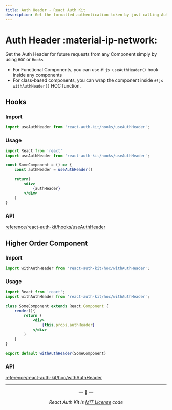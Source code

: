 ```yaml
---
title: Auth Header - React Auth Kit
description: Get the formatted authentication token by just calling Auth Header hook or Higher order component and pass it to all the API calls.
---
```



# Auth Header  :material-ip-network:

<div data-ea-publisher="authkitarkadipme" data-ea-type="text" id="authheader"></div>

Get the Auth Header for future requests from any Component simply by using `HOC` or `Hooks`

- For Functional Components, you can use `#!js useAuthHeader()` hook inside any components
- For class-based components, you can wrap the component inside `#!js withAuthHeader()` HOC function.


## Hooks

### Import

```js title="Import useAuthHeader in your app"
import useAuthHeader from 'react-auth-kit/hooks/useAuthHeader';
```

### Usage

```jsx title="SecureComponent.js"
import React from 'react'
import useAuthHeader from 'react-auth-kit/hooks/useAuthHeader';

const SomeComponent = () => {
    const authHeader = useAuthHeader()

    return(
        <div>
            {authHeader}
        </div>
    )
}
```

### API

[reference/react-auth-kit/hooks/useAuthHeader](./../reference/react-auth-kit/hooks/useAuthHeader.md)

## Higher Order Component

### Import

```js title="Import withAuthHeader in your app"
import withAuthHeader from 'react-auth-kit/hoc/withAuthHeader';
```

### Usage

```jsx title="SecureComponent.js"
import React from 'react';
import withAuthHeader from 'react-auth-kit/hoc/withAuthHeader';

class SomeComponent extends React.Component {
    render(){
        return (
            <div>
                {this.props.authHeader}
            </div>
        )
    }
}

export default withAuthHeader(SomeComponent)
```

### API

[reference/react-auth-kit/hoc/withAuthHeader](./../reference/react-auth-kit/hoc/withAuthHeader.md)

---

<p align="center">&mdash; 🔑  &mdash;</p>
<p align="center"><i>React Auth Kit is <a href="https://github.com/react-auth-kit/react-auth-kit/blob/master/LICENSE">MIT License</a> code</i></p>
